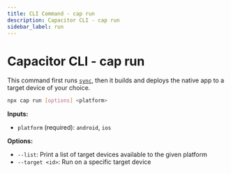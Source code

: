 ```yaml
---
title: CLI Command - cap run
description: Capacitor CLI - cap run
sidebar_label: run
---
```


# Capacitor CLI - cap run

This command first runs [`sync`](/docs/cli/sync), then it builds and deploys the native app to a target device of your choice.

```bash
npx cap run [options] <platform>
```

<strong>Inputs:</strong>

- `platform` (required): `android`, `ios`

<strong>Options:</strong>

- `--list`: Print a list of target devices available to the given platform
- `--target <id>`: Run on a specific target device
